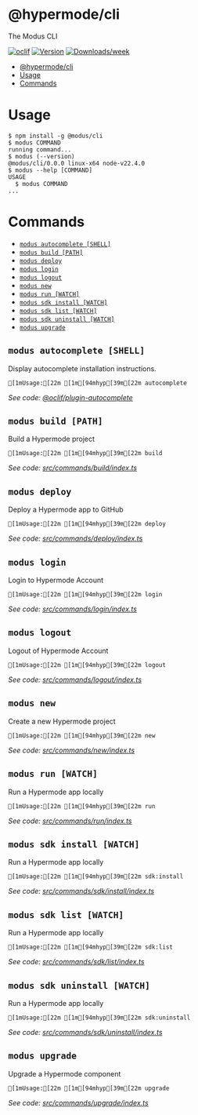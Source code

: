 # @hypermode/cli

The Modus CLI

[![oclif](https://img.shields.io/badge/cli-oclif-brightgreen.svg)](https://oclif.io)
[![Version](https://img.shields.io/npm/v/@hypermode/cli.svg)](https://npmjs.org/package/@hypermode/cli)
[![Downloads/week](https://img.shields.io/npm/dw/@hypermode/cli.svg)](https://npmjs.org/package/@hypermode/cli)

<!-- toc -->

- [@hypermode/cli](#hypermodecli)
- [Usage](#usage)
- [Commands](#commands)
<!-- tocstop -->

# Usage

<!-- usage -->

```sh-session
$ npm install -g @modus/cli
$ modus COMMAND
running command...
$ modus (--version)
@modus/cli/0.0.0 linux-x64 node-v22.4.0
$ modus --help [COMMAND]
USAGE
  $ modus COMMAND
...
```

<!-- usagestop -->

# Commands

<!-- commands -->

- [`modus autocomplete [SHELL]`](#modus-autocomplete-shell)
- [`modus build [PATH]`](#modus-build-path)
- [`modus deploy`](#modus-deploy)
- [`modus login`](#modus-login)
- [`modus logout`](#modus-logout)
- [`modus new`](#modus-new)
- [`modus run [WATCH]`](#modus-run-watch)
- [`modus sdk install [WATCH]`](#modus-sdk-install-watch)
- [`modus sdk list [WATCH]`](#modus-sdk-list-watch)
- [`modus sdk uninstall [WATCH]`](#modus-sdk-uninstall-watch)
- [`modus upgrade`](#modus-upgrade)

## `modus autocomplete [SHELL]`

Display autocomplete installation instructions.

```
[1mUsage:[22m [1m[94mhyp[39m[22m autocomplete
```

_See code: [@oclif/plugin-autocomplete](https://github.com/oclif/plugin-autocomplete/blob/v3.2.5/src/commands/autocomplete/index.ts)_

## `modus build [PATH]`

Build a Hypermode project

```
[1mUsage:[22m [1m[94mhyp[39m[22m build
```

_See code: [src/commands/build/index.ts](https://github.com/HypermodeAI/modus/blob/v0.0.0/src/commands/build/index.ts)_

## `modus deploy`

Deploy a Hypermode app to GitHub

```
[1mUsage:[22m [1m[94mhyp[39m[22m deploy
```

_See code: [src/commands/deploy/index.ts](https://github.com/HypermodeAI/modus/blob/v0.0.0/src/commands/deploy/index.ts)_

## `modus login`

Login to Hypermode Account

```
[1mUsage:[22m [1m[94mhyp[39m[22m login
```

_See code: [src/commands/login/index.ts](https://github.com/HypermodeAI/modus/blob/v0.0.0/src/commands/login/index.ts)_

## `modus logout`

Logout of Hypermode Account

```
[1mUsage:[22m [1m[94mhyp[39m[22m logout
```

_See code: [src/commands/logout/index.ts](https://github.com/HypermodeAI/modus/blob/v0.0.0/src/commands/logout/index.ts)_

## `modus new`

Create a new Hypermode project

```
[1mUsage:[22m [1m[94mhyp[39m[22m new
```

_See code: [src/commands/new/index.ts](https://github.com/HypermodeAI/modus/blob/v0.0.0/src/commands/new/index.ts)_

## `modus run [WATCH]`

Run a Hypermode app locally

```
[1mUsage:[22m [1m[94mhyp[39m[22m run
```

_See code: [src/commands/run/index.ts](https://github.com/HypermodeAI/modus/blob/v0.0.0/src/commands/run/index.ts)_

## `modus sdk install [WATCH]`

Run a Hypermode app locally

```
[1mUsage:[22m [1m[94mhyp[39m[22m sdk:install
```

_See code: [src/commands/sdk/install/index.ts](https://github.com/HypermodeAI/modus/blob/v0.0.0/src/commands/sdk/install/index.ts)_

## `modus sdk list [WATCH]`

Run a Hypermode app locally

```
[1mUsage:[22m [1m[94mhyp[39m[22m sdk:list
```

_See code: [src/commands/sdk/list/index.ts](https://github.com/HypermodeAI/modus/blob/v0.0.0/src/commands/sdk/list/index.ts)_

## `modus sdk uninstall [WATCH]`

Run a Hypermode app locally

```
[1mUsage:[22m [1m[94mhyp[39m[22m sdk:uninstall
```

_See code: [src/commands/sdk/uninstall/index.ts](https://github.com/HypermodeAI/modus/blob/v0.0.0/src/commands/sdk/uninstall/index.ts)_

## `modus upgrade`

Upgrade a Hypermode component

```
[1mUsage:[22m [1m[94mhyp[39m[22m upgrade
```

_See code: [src/commands/upgrade/index.ts](https://github.com/HypermodeAI/modus/blob/v0.0.0/src/commands/upgrade/index.ts)_

<!-- commandsstop -->
